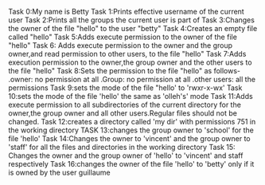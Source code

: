 Task 0:My name is Betty
Task 1:Prints effective username of the current user
Task 2:Prints all the groups the current user is part of 
Task 3:Changes the owner of the file "hello" to the user "betty"
Task 4:Creates an empty file called "hello"
Task 5:Adds execute permission to the owner of the file "hello"
Task 6: Adds execute permission to the owner and the group owner,and read permission to other users, to the file "hello"
Task 7:Adds execution permission to the owner,the group owner and the other users to the file "hello"
Task 8:Sets the permission to the file "hello" as follows-
               .owner: no permission at all
               .Group: no permission at all
               .other users: all the permissions
Task 9:sets the mode of the file "hello' to 'rwxr-x-wx'
Task 10:sets the mode of the file 'hello' the same as 'olleh's' mode
Task 11:Adds execute permission to all subdirectories of the current directory for the owner,the group owner and all other users.Regular  files should not be changed.
Task 12:creates a directory called 'my dir' with permissions 751 in the working directory
TASK 13:changes the group owner to 'school' for the file 'hello'
Task 14:Changes the owner to 'vincent' and the group owner to 'staff' for all the files and directories in the working directory
Task 15: Changes the owner and the group owner of 'hello' to 'vincent' and staff respectively
Task 16:changes the owner of the file 'hello' to 'betty' only if it is owned by the user guillaume
